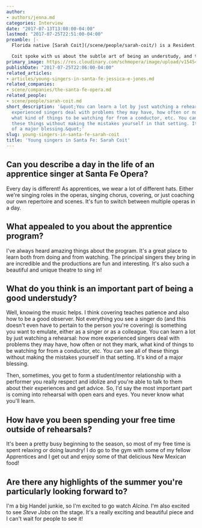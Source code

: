 ```yaml
---
author:
- authors/jenna.md
categories: Interview
date: "2017-07-13T13:08:00-04:00"
lastmod: "2017-07-25T22:51:00-04:00"
preamble: |-
  Florida native [Sarah Coit](/scene/people/sarah-coit/) is a Resident Artist at Utah Opera, a 2017 semi-finalist of the Metropolitan Opera National Council Auditions, and this summer is her second as an Apprentic Singer at [Santa Fe Opera](/scene/companies/the-santa-fe-opera/). In 2016, she understudied the role of Erika in SFO's production of *Vanessa*; this year, she'll sing Alisa in [*Lucia di Lammermoor*](/talking-with-singers-brenda-rae/), and she understudies for [Sasha Cooke](/talking-with-singers-sasha-cooke/) as Laurene Powell Jobs in *The (R)evolution of Steve Jobs*.

  Coit spoke with us about the subtle art of being an understudy, and the fun of wearing multiple hats as a SFO Apprentice Singer.
primary_image: https://res.cloudinary.com/schmopera/image/upload/v1545409169/media/webhook-uploads/1500399539504/2017-07-18---Coit.Sarah.Headshot.jpg.jpg
publishDate: "2017-07-25T22:06:00-04:00"
related_articles:
- articles/young-singers-in-santa-fe-jessica-e-jones.md
related_companies:
- scene/companies/the-santa-fe-opera.md
related_people:
- scene/people/sarah-coit.md
short_description: '&quot;You can learn a lot by just watching a rehearsal: how more
  experienced singers deal with problems they may have, how often or not they mark,
  what kind of things to be watching for from a conductor, etc. You can see all of
  these things without making the mistakes yourself in that setting. It&#039;s kind
  of a major blessing.&quot;'
slug: young-singers-in-santa-fe-sarah-coit
title: 'Young singers in Santa Fe: Sarah Coit'
---
```


## Can you describe a day in the life of an apprentice singer at Santa Fe Opera?

Every day is different! As apprentices, we wear a lot of different hats. Either we're singing roles in the operas, singing chorus, covering, or just coaching our own repertoire and scenes. It's fun to switch between multiple operas in a day.

## What appealed to you about the apprentice program?

I've always heard amazing things about the program. It's a great place to learn both from doing and from watching. The principal singers they bring in are incredible and the productions are fun and interesting. It's also such a beautiful and unique theatre to sing in!

## What do you think is an important part of being a good understudy?

Well, knowing the music helps. I think covering teaches patience and also how to be a good observer. Not everything you see a singer do (and this doesn't even have to pertain to the person you're covering) is something you want to emulate, either as a singer or as a colleague. You can learn a lot by just watching a rehearsal: how more experienced singers deal with problems they may have, how often or not they mark, what kind of things to be watching for from a conductor, etc. You can see all of these things without making the mistakes yourself in that setting. It's kind of a major blessing. 

Then, sometimes, you get to form a student/mentor relationship with a performer you really respect and idolize and you're able to talk to them about their experiences and get advice. So, I'd say the most important part is coming into rehearsal with open ears and eyes. You never know what you'll learn.

## How have you been spending your free time outside of rehearsals?

It's been a pretty busy beginning to the season, so most of my free time is spent relaxing or doing laundry! I do go to the gym with some of my fellow Apprentices and I get out and enjoy some of that delicious New Mexican food!

## Are there any highlights of the summer you're particularly looking forward to?

I'm a big Handel junkie, so I'm excited to go watch *Alcina*. I'm also excited to see *Steve Jobs* on the stage. It's a really exciting and beautiful piece and I can't wait for people to see it!

